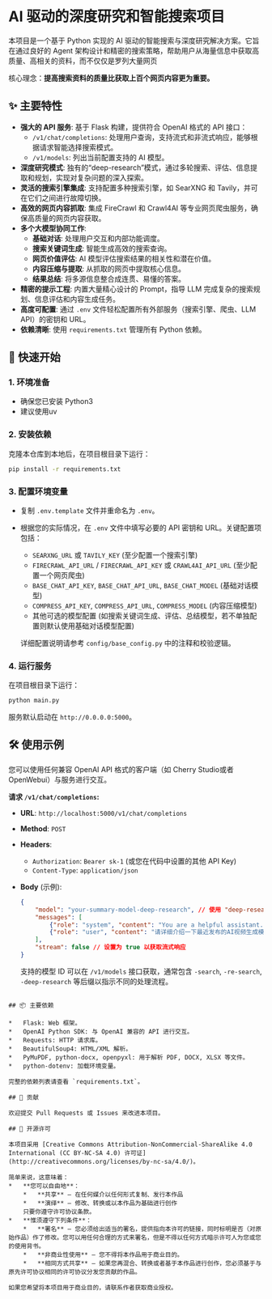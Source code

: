 # AI 驱动的深度研究和智能搜索项目

本项目是一个基于 Python 实现的 AI 驱动的智能搜索与深度研究解决方案。它旨在通过良好的 Agent 架构设计和精密的搜索策略，帮助用户从海量信息中获取高质量、高相关的资料，而不仅仅是罗列大量网页

核心理念：**提高搜索资料的质量比获取上百个网页内容更为重要。**

## ✨ 主要特性

*   **强大的 API 服务**: 基于 Flask 构建，提供符合 OpenAI 格式的 API 接口：
    *   `/v1/chat/completions`: 处理用户查询，支持流式和非流式响应，能够根据请求智能选择搜索模式。
    *   `/v1/models`: 列出当前配置支持的 AI 模型。
*   **深度研究模式**: 独有的“deep-research”模式，通过多轮搜索、评估、信息提取和规划，实现对复杂问题的深入探索。
*   **灵活的搜索引擎集成**: 支持配置多种搜索引擎，如 SearXNG 和 Tavily，并可在它们之间进行故障切换。
*   **高效的网页内容抓取**: 集成 FireCrawl 和 Crawl4AI 等专业网页爬虫服务，确保高质量的网页内容获取。
*   **多个大模型协同工作**:
    *   **基础对话**: 处理用户交互和内部功能调度。
    *   **搜索关键词生成**: 智能生成高效的搜索查询。
    *   **网页价值评估**: AI 模型评估搜索结果的相关性和潜在价值。
    *   **内容压缩与提取**: 从抓取的网页中提取核心信息。
    *   **结果总结**: 将多源信息整合成连贯、易懂的答案。
*   **精密的提示工程**: 内置大量精心设计的 Prompt，指导 LLM 完成复杂的搜索规划、信息评估和内容生成任务。
*   **高度可配置**: 通过 `.env` 文件轻松配置所有外部服务（搜索引擎、爬虫、LLM API）的密钥和 URL。
*   **依赖清晰**: 使用 `requirements.txt` 管理所有 Python 依赖。

## 🚀 快速开始

### 1. 环境准备

*   确保您已安装 Python3
*   建议使用uv

### 2. 安装依赖

克隆本仓库到本地后，在项目根目录下运行：

```bash
pip install -r requirements.txt
```

### 3. 配置环境变量

*   复制 `.env.template` 文件并重命名为 `.env`。
*   根据您的实际情况，在 `.env` 文件中填写必要的 API 密钥和 URL。关键配置项包括：
    *   `SEARXNG_URL` 或 `TAVILY_KEY` (至少配置一个搜索引擎)
    *   `FIRECRAWL_API_URL` / `FIRECRAWL_API_KEY` 或 `CRAWL4AI_API_URL` (至少配置一个网页爬虫)
    *   `BASE_CHAT_API_KEY`, `BASE_CHAT_API_URL`, `BASE_CHAT_MODEL` (基础对话模型)
    *   `COMPRESS_API_KEY`, `COMPRESS_API_URL`, `COMPRESS_MODEL` (内容压缩模型)
    *   其他可选的模型配置 (如搜索关键词生成、评估、总结模型，若不单独配置则默认使用基础对话模型配置)

    详细配置说明请参考 `config/base_config.py` 中的注释和校验逻辑。

### 4. 运行服务

在项目根目录下运行：

```bash
python main.py
```

服务默认启动在 `http://0.0.0.0:5000`。

## 🛠️ 使用示例

您可以使用任何兼容 OpenAI API 格式的客户端（如 Cherry Studio或者OpenWebui）与服务进行交互。

**请求 `/v1/chat/completions`:**

*   **URL**: `http://localhost:5000/v1/chat/completions`
*   **Method**: `POST`
*   **Headers**:
    *   `Authorization`: `Bearer sk-1` (或您在代码中设置的其他 API Key)
    *   `Content-Type`: `application/json`
*   **Body** (示例):

    ```json
    {
        "model": "your-summary-model-deep-research", // 使用 "deep-research" 后缀触发深度研究模式
        "messages": [
            {"role": "system", "content": "You are a helpful assistant."},
            {"role": "user", "content": "请详细介绍一下最近发布的AI视频生成模型Sora和Kling，并对比它们的区别。"}
        ],
        "stream": false // 设置为 true 以获取流式响应
    }
    ```

    支持的模型 ID 可以在 `/v1/models` 接口获取，通常包含 `-search`, `-re-search`, `-deep-research` 等后缀以指示不同的处理流程。


```

## 📦 主要依赖

*   Flask: Web 框架。
*   OpenAI Python SDK: 与 OpenAI 兼容的 API 进行交互。
*   Requests: HTTP 请求库。
*   BeautifulSoup4: HTML/XML 解析。
*   PyMuPDF, python-docx, openpyxl: 用于解析 PDF, DOCX, XLSX 等文件。
*   python-dotenv: 加载环境变量。

完整的依赖列表请查看 `requirements.txt`。

## 🤝 贡献

欢迎提交 Pull Requests 或 Issues 来改进本项目。

## 📄 开源许可

本项目采用 [Creative Commons Attribution-NonCommercial-ShareAlike 4.0 International (CC BY-NC-SA 4.0) 许可证](http://creativecommons.org/licenses/by-nc-sa/4.0/)。

简单来说，这意味着：
*   **您可以自由地**：
    *   **共享** — 在任何媒介以任何形式复制、发行本作品
    *   **演绎** — 修改、转换或以本作品为基础进行创作
    只要你遵守许可协议条款。
*   **惟须遵守下列条件**：
    *   **署名** — 您必须给出适当的署名，提供指向本许可的链接，同时标明是否（对原始作品）作了修改。您可以用任何合理的方式来署名，但是不得以任何方式暗示许可人为您或您的使用背书。
    *   **非商业性使用** — 您不得将本作品用于商业目的。
    *   **相同方式共享** — 如果您再混合、转换或者基于本作品进行创作，您必须基于与原先许可协议相同的许可协议分发您贡献的作品。

如果您希望将本项目用于商业目的，请联系作者获取商业授权。